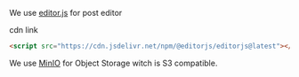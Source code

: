 We use [editor.js](https://editorjs.io/) for post editor

cdn link

```html
<script src="https://cdn.jsdelivr.net/npm/@editorjs/editorjs@latest"></script>
```

We use [MinIO](https://min.io/) for Object Storage witch is S3 compatible.
